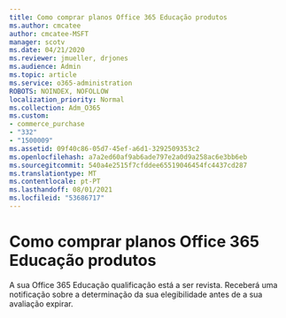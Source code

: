 ```yaml
---
title: Como comprar planos Office 365 Educação produtos
ms.author: cmcatee
author: cmcatee-MSFT
manager: scotv
ms.date: 04/21/2020
ms.reviewer: jmueller, drjones
ms.audience: Admin
ms.topic: article
ms.service: o365-administration
ROBOTS: NOINDEX, NOFOLLOW
localization_priority: Normal
ms.collection: Adm_O365
ms.custom:
- commerce_purchase
- "332"
- "1500009"
ms.assetid: 09f40c86-05d7-45ef-a6d1-3292509353c2
ms.openlocfilehash: a7a2ed60af9ab6ade797e2a0d9a258ac6e3bb6eb
ms.sourcegitcommit: 540a4e2515f7cfddee65519046454fc4437cd287
ms.translationtype: MT
ms.contentlocale: pt-PT
ms.lasthandoff: 08/01/2021
ms.locfileid: "53686717"
---
```

# <a name="how-to-purchase-office-365-education-plans"></a>Como comprar planos Office 365 Educação produtos

A sua Office 365 Educação qualificação está a ser revista. Receberá uma notificação sobre a determinação da sua elegibilidade antes de a sua avaliação expirar.
